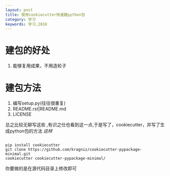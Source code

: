 ```yaml
---
layout: post
title: 使用cookiecutter快速建python包
category: 学习
keywords: 学习,2018
---
```


# 建包的好处

1. 能够复用成果，不用造轮子



# 建包方法

1. 编写setup.py(往往很重复)
2. README.rst|README.md
3. LICENSE

总之比较无聊写这些 ,有识之仕也看到这一点,于是写了，cookiecutter，并写了生成python包的方法
*这样*

```

pip install cookiecutter
git clone https://github.com/kragniz/cookiecutter-pypackage-minimal.git
cookiecutter cookiecutter-pypackage-minimal/

```

你要做的是在源代码目录上修改即可

